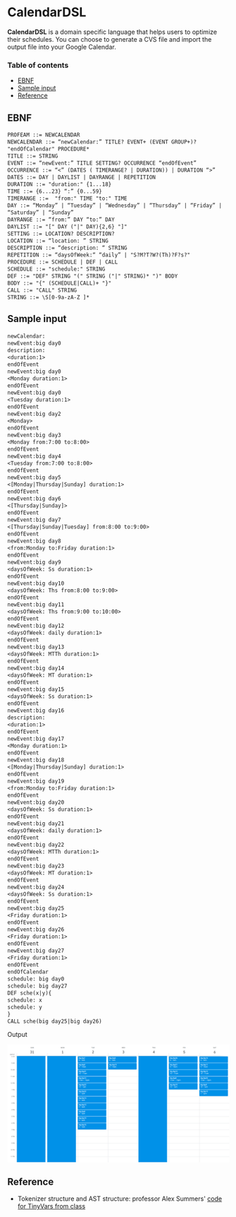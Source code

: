 # CalendarDSL

**CalendarDSL** is a domain specific language that helps users to optimize their schedules. You can choose to generate a CVS file and import the output file into your Google Calendar. 

### Table of contents

- [EBNF](#ebnf)
- [Sample input](#sample-input)
- [Reference](#reference)

## EBNF
```
PROFEAM ::= NEWCALENDAR
NEWCALENDAR ::= “newCalendar:” TITLE? EVENT+ (EVENT GROUP+)? "endOfCalendar" PROCEDURE*
TITLE ::= STRING
EVENT ::= “newEvent:” TITLE SETTING? OCCURRENCE “endOfEvent”
OCCURRENCE ::= “<” (DATES ( TIMERANGE? | DURATION)) | DURATION “>”
DATES ::= DAY | DAYLIST | DAYRANGE | REPETITION
DURATION ::= "duration:" {1...18}
TIME ::= {6...23} “:” {0...59}
TIMERANGE ::=  "from:" TIME "to:" TIME
DAY ::= “Monday” | “Tuesday” | “Wednesday” | “Thursday” | “Friday” | “Saturday” | “Sunday”
DAYRANGE ::= “from:” DAY “to:” DAY
DAYLIST ::= "[" DAY ("|" DAY){2,6} "]"
SETTING ::= LOCATION? DESCRIPTION?
LOCATION ::= “location: ” STRING
DESCRIPTION ::= “description: “ STRING
REPETITION ::= “daysOfWeek:“ “daily” | "S?M?T?W?(Th)?F?s?"
PROCEDURE ::= SCHEDULE | DEF | CALL
SCHEDULE ::= "schedule:" STRING
DEF ::= "DEF" STRING "(" STRING ("|" STRING)* ")" BODY
BODY ::= "{" (SCHEDULE|CALL)+ "}"
CALL ::= "CALL" STRING
STRING ::= \S[0-9a-zA-Z ]*
```
## Sample input

```$xslt
newCalendar:
newEvent:big day0
description:
<duration:1>
endOfEvent
newEvent:big day0
<Monday duration:1>
endOfEvent
newEvent:big day0
<Tuesday duration:1>
endOfEvent
newEvent:big day2
<Monday>
endOfEvent
newEvent:big day3
<Monday from:7:00 to:8:00>
endOfEvent
newEvent:big day4
<Tuesday from:7:00 to:8:00>
endOfEvent
newEvent:big day5
<[Monday|Thursday|Sunday] duration:1>
endOfEvent
newEvent:big day6
<[Thursday|Sunday]>
endOfEvent
newEvent:big day7
<[Thursday|Sunday|Tuesday] from:8:00 to:9:00>
endOfEvent
newEvent:big day8
<from:Monday to:Friday duration:1>
endOfEvent
newEvent:big day9
<daysOfWeek: Ss duration:1>
endOfEvent
newEvent:big day10
<daysOfWeek: Ths from:8:00 to:9:00>
endOfEvent
newEvent:big day11
<daysOfWeek: Ths from:9:00 to:10:00>
endOfEvent
newEvent:big day12
<daysOfWeek: daily duration:1>
endOfEvent
newEvent:big day13
<daysOfWeek: MTTh duration:1>
endOfEvent
newEvent:big day14
<daysOfWeek: MT duration:1>
endOfEvent
newEvent:big day15
<daysOfWeek: Ss duration:1>
endOfEvent
newEvent:big day16
description:
<duration:1>
endOfEvent
newEvent:big day17
<Monday duration:1>
endOfEvent
newEvent:big day18
<[Monday|Thursday|Sunday] duration:1>
endOfEvent
newEvent:big day19
<from:Monday to:Friday duration:1>
endOfEvent
newEvent:big day20
<daysOfWeek: Ss duration:1>
endOfEvent
newEvent:big day21
<daysOfWeek: daily duration:1>
endOfEvent
newEvent:big day22
<daysOfWeek: MTTh duration:1>
endOfEvent
newEvent:big day23
<daysOfWeek: MT duration:1>
endOfEvent
newEvent:big day24
<daysOfWeek: Ss duration:1>
endOfEvent
newEvent:big day25
<Friday duration:1>
endOfEvent
newEvent:big day26
<Friday duration:1>
endOfEvent
newEvent:big day27
<Friday duration:1>
endOfEvent
endOfCalendar
schedule: big day0
schedule: big day27
DEF sche(x|y){
schedule: x
schedule: y
}
CALL sche(big day25|big day26)

```
Output

![alt text][logo]

[logo]: /sample.png "Sample output"

## Reference
- Tokenizer structure and AST structure: professor Alex Summers' [code for TinyVars from class](http://www.students.cs.ubc.ca/~cs-410/repos/tinyVars-complete.zip)

